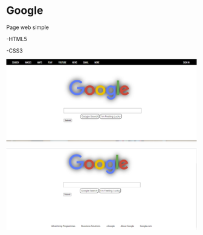 # Google

Page web simple

-HTML5

-CSS3

<img src="google1.png" >
<br>
<br>

<img src="google2.png">
